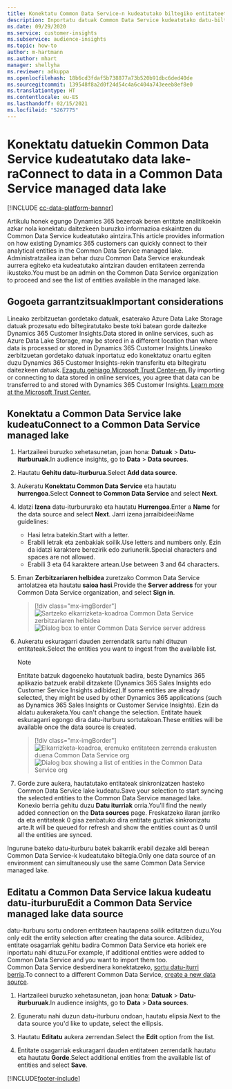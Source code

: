 ```yaml
---
title: Konektatu Common Data Service-n kudeatutako biltegiko entitateetara
description: Inportatu datuak Common Data Service kudeatutako datu-biltegia.
ms.date: 09/29/2020
ms.service: customer-insights
ms.subservice: audience-insights
ms.topic: how-to
author: m-hartmann
ms.author: mhart
manager: shellyha
ms.reviewer: adkuppa
ms.openlocfilehash: 18b6cd3fdaf5b738877a73b520b91dbc6ded40de
ms.sourcegitcommit: 139548f8a2d0f24d54c4a6c404a743eeeb8ef8e0
ms.translationtype: HT
ms.contentlocale: eu-ES
ms.lasthandoff: 02/15/2021
ms.locfileid: "5267775"
---
```

# <a name="connect-to-data-in-a-common-data-service-managed-data-lake"></a><span data-ttu-id="2ce7f-103">Konektatu datuekin Common Data Service kudeatutako data lake-ra</span><span class="sxs-lookup"><span data-stu-id="2ce7f-103">Connect to data in a Common Data Service managed data lake</span></span>

[!INCLUDE [cc-data-platform-banner](../includes/cc-data-platform-banner.md)]

<span data-ttu-id="2ce7f-104">Artikulu honek egungo Dynamics 365 bezeroak beren entitate analitikoekin azkar nola konektatu daitezkeen buruzko informazioa eskaintzen du Common Data Service kudeatutako aintzira.</span><span class="sxs-lookup"><span data-stu-id="2ce7f-104">This article provides information on how existing Dynamics 365 customers can quickly connect to their analytical entities in the Common Data Service managed lake.</span></span> <span data-ttu-id="2ce7f-105">Administratzailea izan behar duzu Common Data Service erakundeak aurrera egiteko eta kudeatutako aintziran dauden entitateen zerrenda ikusteko.</span><span class="sxs-lookup"><span data-stu-id="2ce7f-105">You must be an admin on the Common Data Service organization to proceed and see the list of entities available in the managed lake.</span></span>

## <a name="important-considerations"></a><span data-ttu-id="2ce7f-106">Gogoeta garrantzitsuak</span><span class="sxs-lookup"><span data-stu-id="2ce7f-106">Important considerations</span></span>

<span data-ttu-id="2ce7f-107">Lineako zerbitzuetan gordetako datuak, esaterako Azure Data Lake Storage datuak prozesatu edo biltegiratutako beste toki batean gorde daitezke Dynamics 365 Customer Insights.</span><span class="sxs-lookup"><span data-stu-id="2ce7f-107">Data stored in online services, such as Azure Data Lake Storage, may be stored in a different location than where data is processed or stored in Dynamics 365 Customer Insights.</span></span><span data-ttu-id="2ce7f-108">Lineako zerbitzuetan gordetako datuak inportatuz edo konektatuz onartu egiten duzu Dynamics 365 Customer Insights-rekin transferitu eta biltegiratu daitezkeen datuak. [Ezagutu gehiago Microsoft Trust Center-en.](https://www.microsoft.com/trust-center)</span><span class="sxs-lookup"><span data-stu-id="2ce7f-108"> By importing or connecting to data stored in online services, you agree that data can be transferred to and stored with Dynamics 365 Customer Insights. [Learn more at the Microsoft Trust Center.](https://www.microsoft.com/trust-center)</span></span>

## <a name="connect-to-a-common-data-service-managed-lake"></a><span data-ttu-id="2ce7f-109">Konektatu a Common Data Service lake kudeatu</span><span class="sxs-lookup"><span data-stu-id="2ce7f-109">Connect to a Common Data Service managed lake</span></span>

1. <span data-ttu-id="2ce7f-110">Hartzaileei buruzko xehetasunetan, joan hona: **Datuak** > **Datu-iturburuak**.</span><span class="sxs-lookup"><span data-stu-id="2ce7f-110">In audience insights, go to **Data** > **Data sources**.</span></span>

2. <span data-ttu-id="2ce7f-111">Hautatu **Gehitu datu-iturburua**.</span><span class="sxs-lookup"><span data-stu-id="2ce7f-111">Select **Add data source**.</span></span>

3. <span data-ttu-id="2ce7f-112">Aukeratu **Konektatu Common Data Service** eta hautatu **hurrengoa**.</span><span class="sxs-lookup"><span data-stu-id="2ce7f-112">Select **Connect to Common Data Service** and select **Next**.</span></span>

4. <span data-ttu-id="2ce7f-113">Idatzi **Izena** datu-iturbururako eta hautatu **Hurrengoa**.</span><span class="sxs-lookup"><span data-stu-id="2ce7f-113">Enter a **Name** for the data source and select **Next**.</span></span> <span data-ttu-id="2ce7f-114">Jarri izena jarraibideei:</span><span class="sxs-lookup"><span data-stu-id="2ce7f-114">Name guidelines:</span></span> 
   - <span data-ttu-id="2ce7f-115">Hasi letra batekin.</span><span class="sxs-lookup"><span data-stu-id="2ce7f-115">Start with a letter.</span></span>
   - <span data-ttu-id="2ce7f-116">Erabili letrak eta zenbakiak soilik.</span><span class="sxs-lookup"><span data-stu-id="2ce7f-116">Use letters and numbers only.</span></span> <span data-ttu-id="2ce7f-117">Ezin da idatzi karaktere berezirik edo zuriunerik.</span><span class="sxs-lookup"><span data-stu-id="2ce7f-117">Special characters and spaces are not allowed.</span></span>
   - <span data-ttu-id="2ce7f-118">Erabili 3 eta 64 karaktere artean.</span><span class="sxs-lookup"><span data-stu-id="2ce7f-118">Use between 3 and 64 characters.</span></span>

5. <span data-ttu-id="2ce7f-119">Eman **Zerbitzariaren helbidea** zuretzako Common Data Service antolatzea eta hautatu **saioa hasi**.</span><span class="sxs-lookup"><span data-stu-id="2ce7f-119">Provide the **Server address** for your Common Data Service organization, and select **Sign in**.</span></span>

   > [!div class="mx-imgBorder"]
   > <span data-ttu-id="2ce7f-120">![Sartzeko elkarrizketa-koadroa Common Data Service zerbitzariaren helbidea](media/enter-CDS-org-details.png)</span><span class="sxs-lookup"><span data-stu-id="2ce7f-120">![Dialog box to enter Common Data Service server address](media/enter-CDS-org-details.png)</span></span>

6. <span data-ttu-id="2ce7f-121">Aukeratu eskuragarri dauden zerrendatik sartu nahi dituzun entitateak.</span><span class="sxs-lookup"><span data-stu-id="2ce7f-121">Select the entities you want to ingest from the available list.</span></span>    

   > [!NOTE]
   > <span data-ttu-id="2ce7f-122">Entitate batzuk dagoeneko hautatuak badira, beste Dynamics 365 aplikazio batzuek erabil ditzakete (Dynamics 365 Sales Insights edo Customer Service Insights adibidez).</span><span class="sxs-lookup"><span data-stu-id="2ce7f-122">If some entities are already selected, they might be used by other Dynamics 365 applications (such as Dynamics 365 Sales Insights or Customer Service Insights).</span></span> <span data-ttu-id="2ce7f-123">Ezin da aldatu aukeraketa.</span><span class="sxs-lookup"><span data-stu-id="2ce7f-123">You can't change the selection.</span></span> <span data-ttu-id="2ce7f-124">Entitate hauek eskuragarri egongo dira datu-iturburu sortutakoan.</span><span class="sxs-lookup"><span data-stu-id="2ce7f-124">These entities will be available once the data source is created.</span></span>

   > [!div class="mx-imgBorder"]
   > <span data-ttu-id="2ce7f-125">![Elkarrizketa-koadroa, eremuko entitateen zerrenda erakusten duena Common Data Service org](media/select-analytical-entities.png)</span><span class="sxs-lookup"><span data-stu-id="2ce7f-125">![Dialog box showing a list of entities in the Common Data Service org](media/select-analytical-entities.png)</span></span>

7. <span data-ttu-id="2ce7f-126">Gorde zure aukera, hautatutako entitateak sinkronizatzen hasteko Common Data Service lake kudeatu.</span><span class="sxs-lookup"><span data-stu-id="2ce7f-126">Save your selection to start syncing the selected entities to the Common Data Service managed lake.</span></span> <span data-ttu-id="2ce7f-127">Konexio berria gehitu duzu **Datu iturriak** orria.</span><span class="sxs-lookup"><span data-stu-id="2ce7f-127">You'll find the newly added connection on the **Data sources** page.</span></span> <span data-ttu-id="2ce7f-128">Freskatzeko ilaran jarriko da eta entitateak 0 gisa zenbatuko dira entitate guztiak sinkronizatu arte.</span><span class="sxs-lookup"><span data-stu-id="2ce7f-128">It will be queued for refresh and show the entities count as 0 until all the entities are synced.</span></span>

<span data-ttu-id="2ce7f-129">Ingurune bateko datu-iturburu batek bakarrik erabil dezake aldi berean Common Data Service-k kudeatutako biltegia.</span><span class="sxs-lookup"><span data-stu-id="2ce7f-129">Only one data source of an environment can simultaneously use the same Common Data Service managed lake.</span></span>

## <a name="edit-a-common-data-service-managed-lake-data-source"></a><span data-ttu-id="2ce7f-130">Editatu a Common Data Service lakua kudeatu datu-iturburu</span><span class="sxs-lookup"><span data-stu-id="2ce7f-130">Edit a Common Data Service managed lake data source</span></span>

<span data-ttu-id="2ce7f-131">datu-iturburu sortu ondoren entitateen hautapena soilik editatzen duzu.</span><span class="sxs-lookup"><span data-stu-id="2ce7f-131">You only edit the entity selection after creating the data source.</span></span> <span data-ttu-id="2ce7f-132">Adibidez, entitate osagarriak gehitu badira Common Data Service eta horiek ere inportatu nahi dituzu.</span><span class="sxs-lookup"><span data-stu-id="2ce7f-132">For example, if additional entities were added to Common Data Service and you want to import them too.</span></span>    
<span data-ttu-id="2ce7f-133">Common Data Service desberdinera konektatzeko, [sortu datu-iturri berria](#connect-to-a-common-data-service-managed-lake).</span><span class="sxs-lookup"><span data-stu-id="2ce7f-133">To connect to a different Common Data Service, [create a new data source](#connect-to-a-common-data-service-managed-lake).</span></span>

1. <span data-ttu-id="2ce7f-134">Hartzaileei buruzko xehetasunetan, joan hona: **Datuak** > **Datu-iturburuak**.</span><span class="sxs-lookup"><span data-stu-id="2ce7f-134">In audience insights, go to **Data** > **Data sources**.</span></span>

2. <span data-ttu-id="2ce7f-135">Eguneratu nahi duzun datu-iturburu ondoan, hautatu elipsia.</span><span class="sxs-lookup"><span data-stu-id="2ce7f-135">Next to the data source you'd like to update, select the ellipsis.</span></span>

3. <span data-ttu-id="2ce7f-136">Hautatu **Editatu** aukera zerrendan.</span><span class="sxs-lookup"><span data-stu-id="2ce7f-136">Select the **Edit** option from the list.</span></span>

4. <span data-ttu-id="2ce7f-137">Entitate osagarriak eskuragarri dauden entitateen zerrendatik hautatu eta hautatu **Gorde**.</span><span class="sxs-lookup"><span data-stu-id="2ce7f-137">Select additional entities from the available list of entities and select **Save**.</span></span>


[!INCLUDE[footer-include](../includes/footer-banner.md)]